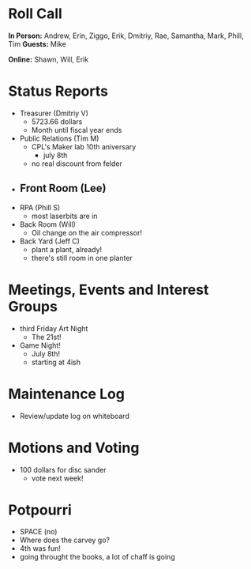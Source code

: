  # Roll Call

**In Person:**  Andrew, Erin, Ziggo, Erik, Dmitriy, Rae, Samantha, Mark, Phill, Tim
**Guests:** Mike

**Online:**  Shawn, Will, Erik


# Status Reports
- Treasurer (Dmitriy V)
  - 5723.66 dollars 
  - Month until fiscal year ends
- Public Relations (Tim M)
  - CPL's Maker lab 10th aniversary
    - july 8th
  - no real discount from felder
- Front Room (Lee)
  - 
- RPA (Phill S)
  - most laserbits are in
- Back Room (Will)
  - Oil change on the air compressor!
- Back Yard (Jeff C)
  - plant a plant, already!
  - there's still room in one planter
# Meetings, Events and Interest Groups
- third Friday Art Night
  - The 21st!
- Game Night!
  - July 8th!
  - starting at 4ish
# Maintenance Log
- Review/update log on whiteboard
# Motions and Voting
- 100 dollars for disc sander
  - vote next week!
# Potpourri
- SPACE (no)
- Where does the carvey go?
- 4th was fun!
- going throught the books, a lot of chaff is going
